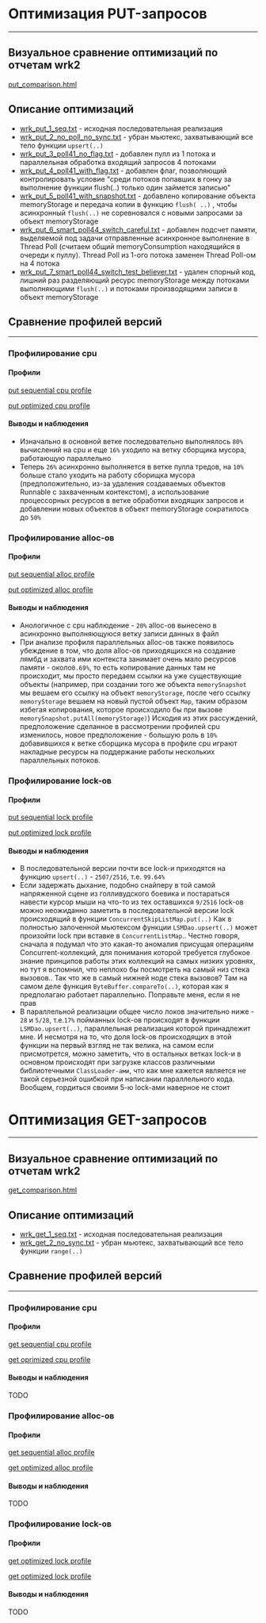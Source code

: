 # Оптимизация PUT-запросов

------------------------------------------------------------

## Визуальное сравнение оптимизаций по отчетам wrk2

[put_comparison.html](put_results/wrk/put_comparison.html)

## Описание оптимизаций

* [wrk_put_1_seq.txt](put_results/wrk/wrk_put_1_seq.txt) - исходная последовательная реализация
* [wrk_put_2_no_poll_no_sync.txt](put_results/wrk/wrk_put_2_no_poll_no_sync.txt) - убран мьютекс, захватывающий все тело
  функции `upsert(..)`
* [wrk_put_3_poll41_no_flag.txt](put_results/wrk/wrk_put_3_poll41_no_flag.txt) - добавлен пулл из 1 потока и
  параллельная обработка входящий запросов 4 потоками
* [wrk_put_4_poll41_with_flag.txt](put_results/wrk/wrk_put_4_poll41_with_flag.txt) - добавлен флаг, позволяющий
  контролировать условие "среди потоков попавших в гонку за выполнение функции flush(..) только один займется записью"
* [wrk_put_5_poll41_with_snapshot.txt](put_results/wrk/wrk_put_5_poll41_with_snapshot.txt) - добавлено копирование
  объекта memoryStorage и передача копии в функцию `flush(
  ..)` , чтобы асинхронный `flush(..)` не соревновался с новыми запросами за объект memoryStorage
* [wrk_put_6_smart_poll44_switch_careful.txt](put_results/wrk/wrk_put_6_smart_poll44_switch_careful.txt) - добавлен
  подсчет памяти, выделяемой под задачи отправленные асинхронное выполнение в Thread Poll (считаем общий
  memoryConsumption находящийся в очереди к пуллу). Thread Poll из 1-ого потока заменен Thread Poll-ом на 4 потока
* [wrk_put_7_smart_poll44_switch_test_believer.txt](put_results/wrk/wrk_put_7_smart_poll44_switch_test_believer.txt) -
  удален спорный код, лишний раз разделяющий ресурс memoryStorage между потоками выполняющими `flush(..)` и потоками
  производящими записи в объект memoryStorage

## Сравнение профилей версий

------------------------------------------------------------

### Профилирование cpu

#### Профили

[put sequential cpu profile](put_results/profiling/sequential/put_cpu.html)

[put optimized cpu profile](put_results/profiling/poll/put_cpu.html)

#### Выводы и наблюдения

* Изначально в основной ветке последовательно выполнялось `80%` вычислений на cpu и еще `16%` уходило на ветку сборщика
  мусора, работающую параллельно
* Теперь `26%` асинхронно выполняется в ветке пулла тредов, на `10%` больше стало уходить на работу сборищка мусора
  (предположительно, из-за удаления создаваемых объектов Runnable с захваченным контекстом), а использование
  процессорных ресурсов в ветке обработки входящих запросов и добавлении новых объектов в объект memoryStorage
  сократилось до `50%`

### Профилирование alloc-ов

#### Профили

[put sequential alloc profile](put_results/profiling/sequential/put_alloc.html)

[put optimized alloc profile](put_results/profiling/poll/put_alloc.html)

#### Выводы и наблюдения

* Анологичное с cpu наблюдение - `20%` alloc-ов вынесено в асинхронно выполняющуюся ветку записи данных в файл
* При анализе профиля параллельных alloc-ов также появилось убеждение в том, что доля alloc-ов приходящихся на создание
  лямбд и захвата ими контекста занимает очень мало ресурсов памяти - около`0.69%`, то есть копирование данных там не
  происходит, мы просто передаем ссылки на уже существующие объекты
  (например, при создании того же объекта `memorySnapshot` мы вешаем его ссылку на объект `memoryStorage`, после чего
  ссылку `memoryStorage` вешаем на новый пустой объект `Map`, таким образом избегая копирования, которое происходило бы
  при вызове `memorySnapshot.putAll(memoryStorage)`)
  Исходия из этих рассуждений, предположение сделанное в рассмотрении профилей cpu изменилось, новое предположение -
  большую роль в `10%` добавившихся к ветке сборщика мусора в профиле cpu играют накладные ресурсы на поддержание работы
  нескольких параллельных потоков.

### Профилирование lock-ов

#### Профили

[put sequential lock profile](put_results/profiling/sequential/put_lock.html)

[put optimized lock profile](put_results/profiling/poll/put_lock.html)

#### Выводы и наблюдения

* В последовательной версии почти все lock-и приходятся на функцию `upsert(..)` - `2507/2516`, т.е. `99.64%`
* Если задержать дыхание, подобно снайперу в той самой напряженной сцене из голливудского боевика и постараться навести
  курсор мыши на что-то из тех оставшихся `9/2516` lock-ов можно неожиданно заметить в последовательной версии lock
  происходящий в функции `ConcurrentSkipListMap.put(..)`
  Как в полностью залоченной мьютексом функции `LSMDao.upsert(..)` может произойти lock при вставке
  в `ConcurrentListMap`.. Честно говоря, сначала я подумал что это какая-то аномалия присущая операциям
  Concurrent-коллекций, для понимания которой требуется глубокое знание принципов работы этих коллекций на самых низких
  уровнях, но тут я вспомнил, что неплохо бы посмотреть на самый низ стека вызовов.. Так что же в самый нижней ноде
  стека вызовов? Там на самом деле функция `ByteBuffer.compareTo(..)`, которая как я предполагаю работает параллельно.
  Поправьте меня, если я не прав
* В параллельной реализации общее число локов значительно ниже - `28` и `5/28`, т.е.`17%` пойманных lock-ов происходят в
  функции `LSMDao.upsert(..)`, параллельная реализация которой принадлежит мне. И несмотря на то, что доля lock-ов
  происходящих в этой функции на первый взгляд не так велика, на самом если присмотрется, можно заметить, что в
  остальных ветках lock-и в основном происходят при загрузке классов различными библиотечными `ClassLoader-ами`, что как
  мне кажется является не такой серьезной ошибкой при написании параллельного кода. Вообщем, гордиться своими 5-ю
  lock-ами наверное не стоит

# Оптимизация GET-запросов

------------------------------------------------------------

## Визуальное сравнение оптимизаций по отчетам wrk2

[get_comparison.html](get_results/wrk/get_comparison.html)

## Описание оптимизаций

* [wrk_get_1_seq.txt](get_results/wrk/wrk_get_1_seq.txt) - исходная последовательная реализация
* [wrk_get_2_no_sync.txt](get_results/wrk/wrk_get_2_no_sync.txt) - убран мьютекс, захватывающий все тело
  функции `range(..)`

## Сравнение профилей версий

------------------------------------------------------------

### Профилирование cpu

#### Профили

[get sequential cpu profile](get_results/profiling/sequential/get_cpu.html)

[get oprimized cpu profile](get_results/profiling/poll/get_cpu.html)

#### Выводы и наблюдения

TODO

### Профилирование alloc-ов

#### Профили

[get sequential alloc profile](get_results/profiling/sequential/get_alloc.html)

[get optimized alloc profile](get_results/profiling/poll/get_alloc.html)

#### Выводы и наблюдения

TODO

### Профилирование lock-ов

#### Профили

[get optimized lock profile](get_results/profiling/sequential/get_lock.html)

[get optimized lock profile](get_results/profiling/poll/get_lock.html)

#### Выводы и наблюдения

TODO
